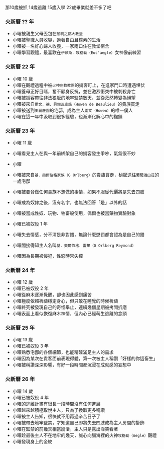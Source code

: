 那10歲被抓 14歲逃離 15歲入學 22歲畢業就差不多了吧

### 火新曆 ?? 年
+ 小曜被親生父母丟包在`黎明之都大教堂`
+ 小曜被聖職人員收容，過著自由且樸素的生活
+ 小曜被一名好心婦人收養，一家兩口住在教堂宿舍
+ 小曜學習觀禮，最喜歡在`伊歐斯．埃格勒（Eos'aegle）`女神像前練習

### 火新曆 22 年
+ 小曜 10 歲
+ 小曜在觀禮過程中被`火神左教教團`的掮客盯上，在進家門口時遭遇埋伏
+ 小曜養母正好目睹，奮不顧身反抗，並在激烈衝突中被刺殺身亡
+ 小曜被掮客帶往非法狼販的地牢監禁數天，並從茫然轉變為絕望
+ 小曜被來自`霍文．德．貝爾瓦家族（Howen de Beaulieu）`的貴族買走
+ 小曜被送到`美麗莊園`的宅邸，成為主人`霍文（Howen）`的唯一僕人
+ 小曜在這一年中汲取到很多經驗，也漸漸化解心中的枷鎖

### 火新曆 23 年
+ 小曜 11 歲
+ 小曜看見主人在與一年前綁架自己的掮客發生爭吵，氣氛很不妙
+ 小曜
+ 小曜被來自`基．奧爾伯格家族（G Orlberg）`的貴族買走，秘密送往`葡萄酒山莊`的一處宅邸
+ 小曜被要脅做任何貴族不想做的事情，如果不服從代價將是失去四肢
+ 小曜成為奴隸之後，沒有名字，也無法回答「是」以外的話
+ 小曜被當成性奴、玩物、牲畜般使用，偶爾也被當藥物實驗對象



+ 小曜已被奴役 1 年
+ 小曜失去情感，分不清是非對錯，無論什麼懲罰都會認為是自己的錯
+ 小曜間接得知主人名叫`基．奧爾伯格．雷蒙（G Orlberg Reymond）`
+ 小曜因為長期被侵犯，性慾時常失控

### 火新曆 24 年
+ 小曜 12 歲
+ 小曜已被奴役 2 年
+ 小曜從麻木逐漸覺醒，卻也因此感到痛苦
+ 小曜極度依賴祈禱穩定身心，但只敢在睡覺的時候祈禱
+ 小曜終究被發現自己的奇怪舉止，連續幾個星期被拷問折磨
+ 小曜表面上看似恢復麻木神情，但內心已經萌生逃離的念頭

### 火新曆 25 年
+ 小曜 13 歲
+ 小曜已被奴役 3 年
+ 小曜熟悉宅邸的各個細節，也能精確滿足主人的需求
+ 小曜因為某次在貴客面前表現得體，第一次被主人稱讚「好樣的你這畜生」
+ 小曜被稱讚深深影響，有好一段時間都沉浸在成就感的妄想中

### 火新曆 26 年
+ 小曜 14 歲
+ 小曜已被奴役 4 年
+ 小曜的逃離計畫有很長一段時間沒有任何進展
+ 小曜越來越積極取悅主人，只為了換取更多稱讚
+ 小曜被主人告知，很快就不用再過辛苦日子了
+ 小曜被帶去地牢監禁，才知道自己即將失去四肢成為主人房間的掛飾
+ 小曜在監禁的前幾天相當崩潰，主人只是露出淫笑看著
+ 小曜趁最後主人不在地牢的幾天，誠心向腦海裡的火神`埃格勒（Aegle）`觀禮
+ 小曜發現身上的金紋